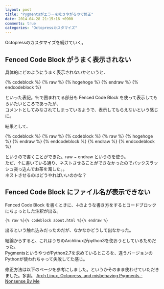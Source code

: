 ```yaml
---
layout: post
title: "Pygmentsがエラーを吐きやがるので修正"
date: 2014-04-28 21:15:16 +0900
comments: true
categories: "Octopressカスタマイズ"
---
```


Octopressのカスタマイズを続けていく。

## Fenced Code Block がうまく表示されない

具体的にどのようにうまく表示されないかというと、

{% codeblock %}
{% raw %}
{% hogehoge %}
{% endraw %}
{% endcodeblock %}

といった表記。％で囲まれてる部分も Fenced Code Block を使って表示してもらいたいところであったが、<br>
コメントとしてみなされてしまっているようで、表示してもらえないという感じに。

結果として、

{% codeblock %}
{% raw %}
{\% codeblock %}
{\% raw %}
{% hogehoge %}
{\% endraw %}
{\% endcodeblock %}
{% endraw %}
{% endcodeblock %}


というので書くことができた。raw ~ endraw というのを使う。<br>
ただ、↑に書いている通り、ネストさせることができなかったのでバックスラッシュ突っ込んでお茶を濁した。。<br>
ネストさせるのはどうやればいいのかな？

## Fenced Code Block にファイル名が表示できない

Fenced Code Block を書くときに、↓のような書き方をするとコードブロックにちょっとした注釈が出る。

`{% raw %}{% codeblock about.html %}{% endraw %}`<br>

出るという触れ込みだったのだが、なかなかどうして出なかった。

結論からすると、これはうちのArchlinuxがpython3を使おうとしているためだった。<br>
PygmentsというやつがPython2.7を求めているところを、違うバージョンのPythonが使われちゃって失敗してた感じ。

修正方法は以下のページを参考にしました。というかそのまま使わせていただきました。多謝。
[Arch Linux, Octopress, and misbehaving Pygments - Nonsense By Me](http://www.nonsenseby.me/blog/2013/04/13/arch-linux/)


